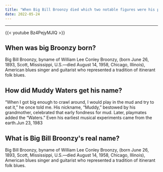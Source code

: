 ```yaml
---
title: "When Big Bill Broonzy died which two notable figures were his pallbearers?"
date: 2022-05-24
---
```


---
{{< youtube Bz4PejyMJIQ >}}
## When was big Broonzy born?
Big Bill Broonzy, byname of William Lee Conley Broonzy, (born June 26, 1893, Scott, Mississippi, U.S.—died August 14, 1958, Chicago, Illinois), American blues singer and guitarist who represented a tradition of itinerant folk blues.

## How did Muddy Waters get his name?
“When I got big enough to crawl around, I would play in the mud and try to eat it,” he once told me. His nickname, “Muddy,” bestowed by his grandmother, celebrated that early fondness for mud. Later, playmates added the “Waters.” Even his earliest musical experiments came from the earth.Jun 23, 1983

## What is Big Bill Broonzy's real name?
Big Bill Broonzy, byname of William Lee Conley Broonzy, (born June 26, 1893, Scott, Mississippi, U.S.—died August 14, 1958, Chicago, Illinois), American blues singer and guitarist who represented a tradition of itinerant folk blues.

